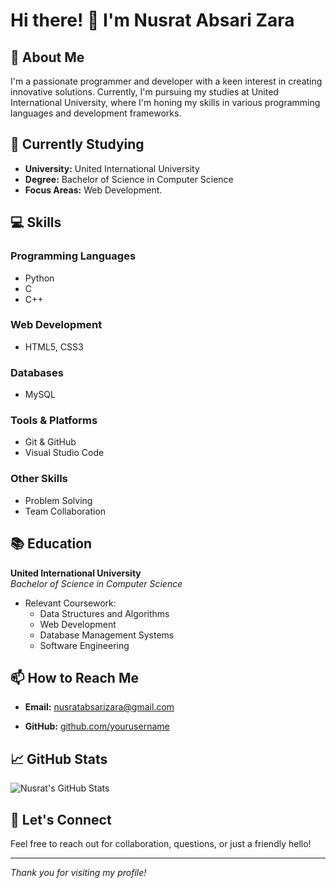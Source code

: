 # Hi there! 👋 I'm Nusrat Absari Zara

## 👀 About Me
I'm a passionate programmer and developer with a keen interest in creating innovative solutions. Currently, I'm pursuing my studies at United International University, where I'm honing my skills in various programming languages and development frameworks.

## 🌱 Currently Studying
- **University:** United International University
- **Degree:** Bachelor of Science in Computer Science
- **Focus Areas:** Web Development.

## 💻 Skills
### Programming Languages
- Python
- C
- C++

### Web Development
- HTML5, CSS3

### Databases
- MySQL

### Tools & Platforms
- Git & GitHub
- Visual Studio Code

### Other Skills
- Problem Solving
- Team Collaboration

<!--## 🚀 Projects
### [Project Name 1](#)
*A brief description of what the project is about, the technologies used, and your role in it.*

- **Technologies:** React, Node.js, MongoDB
- **Features:**
  - User authentication
  - Real-time data updates
  - Responsive design

### [Project Name 2](#)
*A brief description of what the project is about, the technologies used, and your role in it.*

- **Technologies:** Python, Django, PostgreSQL
- **Features:**
  - RESTful API development
  - Database management
  - Automated testing

### [Project Name 3](#)
*A brief description of what the project is about, the technologies used, and your role in it.*

- **Technologies:** Java, Spring Boot, MySQL
- **Features:**
  - Microservices architecture
  - API integration
  - Deployment on AWS-->

## 📚 Education
**United International University**  
*Bachelor of Science in Computer Science*  

- Relevant Coursework:
  - Data Structures and Algorithms
  - Web Development
  - Database Management Systems
  - Software Engineering

<!--## 🏆 Achievements
- **[Achievement 1](#):** A brief description of the achievement.
- **[Achievement 2](#):** A brief description of the achievement.
- **[Achievement 3](#):** A brief description of the achievement.-->

## 📫 How to Reach Me
- **Email:** [nusratabsarizara@gmail.com](mailto:nusratabsarizara@gmail.com)
<!-- **LinkedIn:** [linkedin.com/in/yourprofile](https://linkedin.com/in/yourprofile)-->
- **GitHub:** [github.com/yourusername](https://github.com/yourusername)

## 📈 GitHub Stats
![Nusrat's GitHub Stats](https://github-readme-stats.vercel.app/api?username=yourusername&show_icons=true&theme=radical)

## 🤝 Let's Connect
Feel free to reach out for collaboration, questions, or just a friendly hello!

---

*Thank you for visiting my profile!*

